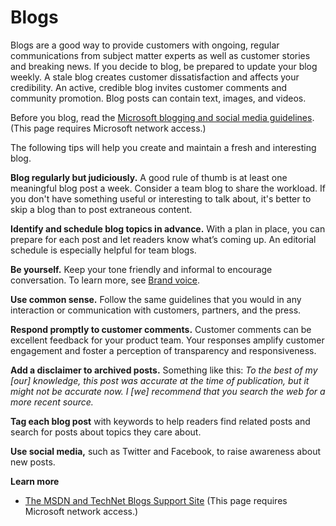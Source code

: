 ﻿# Blogs

Blogs
are a good way to provide customers with ongoing,
regular communications from subject matter experts as well as
customer stories and breaking news. If you decide to blog, be
prepared to update your blog weekly. A stale blog creates
customer dissatisfaction and affects your credibility. An active,
credible blog invites customer comments and community promotion.
Blog posts can contain text, images, and videos.

Before you blog, read the [Microsoft blogging and social media guidelines](https://microsoft.sharepoint.com/sites/LCAWeb/Home/Marketing/Social-Media/Social-Media-Guidelines). (This page requires Microsoft network access.)

The following tips will help you create and maintain a fresh and interesting blog.

**Blog regularly but judiciously.**
A good rule of thumb is at least one meaningful blog post a week.
Consider a team blog to share the workload. If you don't have something
useful or interesting to talk about, it's better to skip a blog
than to post extraneous content.

**Identify and schedule blog topics in advance.**
With a plan in place, you can prepare for each post and let
readers know what’s coming up. An editorial schedule is
especially helpful for team blogs. 

**Be yourself.** Keep your tone friendly and informal to encourage conversation. To learn more, see [Brand voice](/style-guide/brand-voice-above-all-simple-human). 

**Use common sense.**
Follow the same guidelines that you would in any interaction or
communication with customers, partners, and the press. 

**Respond promptly to customer comments.**
Customer comments can be excellent feedback for your product team.
Your responses amplify customer engagement and foster a perception of
transparency and responsiveness. 

**Add a disclaimer to archived posts.** Something like this: *To
the best of my \[our\] knowledge, this post was accurate at the time
of publication, but it might not be accurate now. I \[we\] recommend
that you search the web for a more recent source.*

**Tag each blog post** with keywords to help readers find related posts and search for posts about topics they care about.

**Use social media,** such as Twitter and Facebook, to raise awareness about new posts. 

**Learn more**

  - [The MSDN and TechNet Blogs Support Site](https://microsoft.sharepoint.com/teams/bloginfo/Articles/Home.aspx) (This page requires Microsoft network access.)
